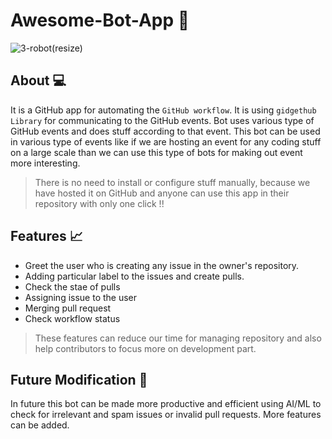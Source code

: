 # Awesome-Bot-App :robot:
![3-robot(resize)](https://user-images.githubusercontent.com/66815283/154812808-ec0d2eba-2b2f-4be9-865d-fca5eb82654f.jpg)

## About :computer:
It is a GitHub app for automating the `GitHub workflow`. It is using `gidgethub Library` for communicating to the GitHub events. Bot uses various type of GitHub events and does stuff according to that event. 
This bot can be used in various type of events like if we are hosting an event for any coding stuff on a large scale than we can use this type of bots for making out event more interesting. 
>There is no need to install or configure stuff manually, because we have hosted it on GitHub and anyone can use this app in their repository with only one click !!

## Features :chart_with_upwards_trend:
- Greet the user who is creating any issue in the owner's repository.
-  Adding particular label to the issues and create pulls.
-  Check the stae of pulls
-  Assigning issue to the user
-  Merging pull request
-  Check workflow status
> These features can reduce our time for managing repository and also help contributors to focus more on development part.

## Future Modification :telescope:
In future this bot can be made more productive and efficient using AI/ML to check for irrelevant and spam issues or invalid pull requests. More features can be added.

